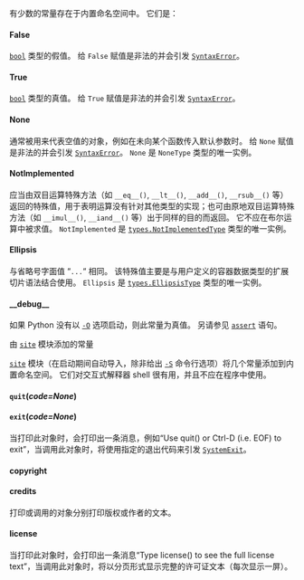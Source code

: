 有少数的常量存在于内置命名空间中。 它们是：

#### False

[`bool`](https://www.bookstack.cn/read/python-3.10.0-zh/343ac5efc1fa2896.md#bool) 类型的假值。 给 `False` 赋值是非法的并会引发 [`SyntaxError`](https://www.bookstack.cn/read/python-3.10.0-zh/177bd954d1cc6696.md#SyntaxError)。



#### True

[`bool`](https://www.bookstack.cn/read/python-3.10.0-zh/343ac5efc1fa2896.md#bool) 类型的真值。 给 `True` 赋值是非法的并会引发 [`SyntaxError`](https://www.bookstack.cn/read/python-3.10.0-zh/177bd954d1cc6696.md#SyntaxError)。



#### None

通常被用来代表空值的对象，例如在未向某个函数传入默认参数时。 给 `None` 赋值是非法的并会引发 [`SyntaxError`](https://www.bookstack.cn/read/python-3.10.0-zh/177bd954d1cc6696.md#SyntaxError)。 `None` 是 `NoneType` 类型的唯一实例。



#### NotImplemented

应当由双目运算特殊方法（如 `__eq__()`, `__lt__()`, `__add__()`, `__rsub__()` 等）返回的特殊值，用于表明运算没有针对其他类型的实现；也可由原地双目运算特殊方法（如 `__imul__()`, `__iand__()` 等）出于同样的目的而返回。 它不应在布尔运算中被求值。 `NotImplemented` 是 [`types.NotImplementedType`](https://www.bookstack.cn/read/python-3.10.0-zh/48dcc7e473d42733.md#types.NotImplementedType) 类型的唯一实例。



#### Ellipsis

与省略号字面值 “`...`“ 相同。 该特殊值主要是与用户定义的容器数据类型的扩展切片语法结合使用。 `Ellipsis` 是 [`types.EllipsisType`](https://www.bookstack.cn/read/python-3.10.0-zh/48dcc7e473d42733.md#types.EllipsisType) 类型的唯一实例。



#### \_\_debug__

如果 Python 没有以 [`-O`](https://www.bookstack.cn/read/python-3.10.0-zh/ec5d5b3d3a9e7fcc.md#cmdoption-O) 选项启动，则此常量为真值。 另请参见 [`assert`](https://www.bookstack.cn/read/python-3.10.0-zh/c8810d126a4a3f87.md#assert) 语句。



由 [`site`](https://www.bookstack.cn/read/python-3.10.0-zh/45534d8b6c7003d0.md#module-site) 模块添加的常量

[`site`](https://www.bookstack.cn/read/python-3.10.0-zh/45534d8b6c7003d0.md#module-site) 模块（在启动期间自动导入，除非给出 [`-S`](https://www.bookstack.cn/read/python-3.10.0-zh/ec5d5b3d3a9e7fcc.md#cmdoption-S) 命令行选项）将几个常量添加到内置命名空间。 它们对交互式解释器 shell 很有用，并且不应在程序中使用。



#### `quit`(*code=None*)

#### `exit`(*code=None*)

当打印此对象时，会打印出一条消息，例如“Use quit() or Ctrl-D (i.e. EOF) to exit”，当调用此对象时，将使用指定的退出代码来引发 [`SystemExit`](https://www.bookstack.cn/read/python-3.10.0-zh/177bd954d1cc6696.md#SystemExit)。

#### copyright

#### credits

打印或调用的对象分别打印版权或作者的文本。

#### license

当打印此对象时，会打印出一条消息“Type license() to see the full license text”，当调用此对象时，将以分页形式显示完整的许可证文本（每次显示一屏）。

